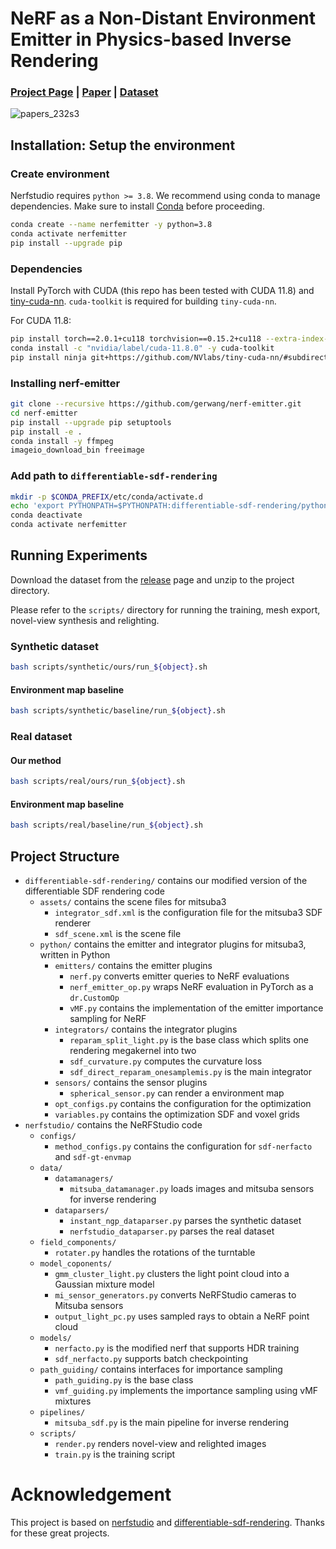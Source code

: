 # NeRF as a Non-Distant Environment Emitter in Physics-based Inverse Rendering

### [Project Page](https://nerfemitterpbir.github.io/) | [Paper](https://arxiv.org/abs/2402.04829) | [Dataset](https://github.com/gerwang/nerf-emitter/releases)

![papers_232s3](https://github.com/user-attachments/assets/596658f5-e7d9-4dc8-abb8-d166c3c6b2c5)

## Installation: Setup the environment

### Create environment

Nerfstudio requires `python >= 3.8`. We recommend using conda to manage dependencies. Make sure to install [Conda](https://docs.conda.io/en/latest/miniconda.html) before proceeding.

```bash
conda create --name nerfemitter -y python=3.8
conda activate nerfemitter
pip install --upgrade pip
```

### Dependencies

Install PyTorch with CUDA (this repo has been tested with CUDA 11.8) and [tiny-cuda-nn](https://github.com/NVlabs/tiny-cuda-nn).
`cuda-toolkit` is required for building `tiny-cuda-nn`.

For CUDA 11.8:

```bash
pip install torch==2.0.1+cu118 torchvision==0.15.2+cu118 --extra-index-url https://download.pytorch.org/whl/cu118
conda install -c "nvidia/label/cuda-11.8.0" -y cuda-toolkit
pip install ninja git+https://github.com/NVlabs/tiny-cuda-nn/#subdirectory=bindings/torch
```

### Installing nerf-emitter

```bash
git clone --recursive https://github.com/gerwang/nerf-emitter.git
cd nerf-emitter
pip install --upgrade pip setuptools
pip install -e .
conda install -y ffmpeg
imageio_download_bin freeimage
```

### Add path to `differentiable-sdf-rendering`

```bash
mkdir -p $CONDA_PREFIX/etc/conda/activate.d
echo 'export PYTHONPATH=$PYTHONPATH:differentiable-sdf-rendering/python' > $CONDA_PREFIX/etc/conda/activate.d/setsdfpath.sh
conda deactivate
conda activate nerfemitter
```

## Running Experiments

Download the dataset from the [release](https://github.com/gerwang/nerf-emitter/releases) page and unzip to the project directory.

Please refer to the `scripts/` directory for running the training, mesh export, novel-view synthesis and relighting.

### Synthetic dataset

```bash
bash scripts/synthetic/ours/run_${object}.sh
```

#### Environment map baseline


```bash
bash scripts/synthetic/baseline/run_${object}.sh
```

### Real dataset

#### Our method

```bash
bash scripts/real/ours/run_${object}.sh
```

#### Environment map baseline


```bash
bash scripts/real/baseline/run_${object}.sh
```

## Project Structure

- `differentiable-sdf-rendering/` contains our modified version of the differentiable SDF rendering code
  - `assets/` contains the scene files for mitsuba3
    - `integrator_sdf.xml` is the configuration file for the mitsuba3 SDF renderer
    - `sdf_scene.xml` is the scene file
  - `python/` contains the emitter and integrator plugins for mitsuba3, written in Python
    - `emitters/` contains the emitter plugins
      - `nerf.py` converts emitter queries to NeRF evaluations
      - `nerf_emitter_op.py` wraps NeRF evaluation in PyTorch as a `dr.CustomOp`
      - `vMF.py` contains the implementation of the emitter importance sampling for NeRF
    - `integrators/` contains the integrator plugins
      - `reparam_split_light.py` is the base class which splits one rendering megakernel into two
      - `sdf_curvature.py` computes the curvature loss
      - `sdf_direct_reparam_onesamplemis.py` is the main integrator
    - `sensors/` contains the sensor plugins
      - `spherical_sensor.py` can render a environment map
    - `opt_configs.py` contains the configuration for the optimization
    - `variables.py` contains the optimization SDF and voxel grids
- `nerfstudio/` contains the NeRFStudio code
  - `configs/`
    - `method_configs.py` contains the configuration for `sdf-nerfacto` and `sdf-gt-envmap`
  - `data/`
    - `datamanagers/`
      - `mitsuba_datamanager.py` loads images and mitsuba sensors for inverse rendering
    - `dataparsers/`
      - `instant_ngp_dataparser.py` parses the synthetic dataset
      - `nerfstudio_dataparser.py` parses the real dataset
  - `field_components/`
    - `rotater.py` handles the rotations of the turntable
  - `model_coponents/`
    - `gmm_cluster_light.py` clusters the light point cloud into a Gaussian mixture model
    - `mi_sensor_generators.py` converts NeRFStudio cameras to Mitsuba sensors
    - `output_light_pc.py` uses sampled rays to obtain a NeRF point cloud
  - `models/`
    - `nerfacto.py` is the modified nerf that supports HDR training
    - `sdf_nerfacto.py` supports batch checkpointing
  - `path_guiding/` contains interfaces for importance sampling
    - `path_guiding.py` is the base class
    - `vmf_guiding.py` implements the importance sampling using vMF mixtures
  - `pipelines/`
    - `mitsuba_sdf.py` is the main pipeline for inverse rendering
  - `scripts/`
    - `render.py` renders novel-view and relighted images
    - `train.py` is the training script

# Acknowledgement

This project is based on [nerfstudio](https://github.com/nerfstudio-project/nerfstudio) and [differentiable-sdf-rendering](https://github.com/rgl-epfl/differentiable-sdf-rendering). Thanks for these great projects.